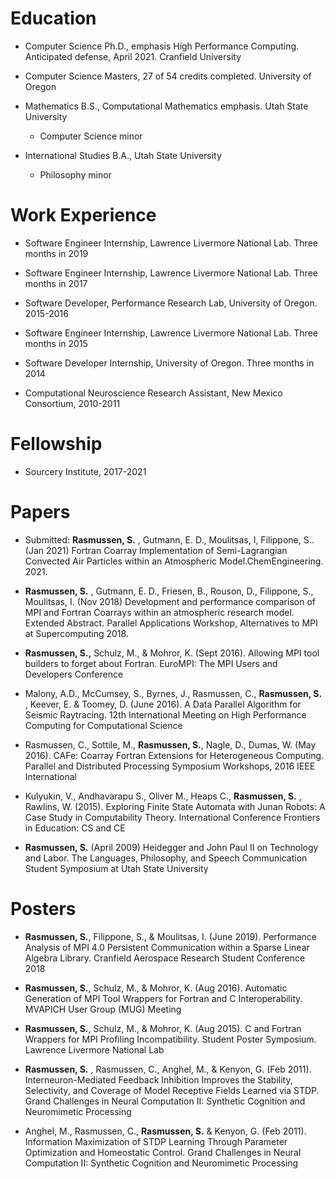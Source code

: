 # Education

 - Computer Science Ph.D., emphasis High Performance Computing.
Anticipated defense, April 2021. Cranfield University

 - Computer Science Masters, 27 of 54 credits completed. University of Oregon

 - Mathematics B.S., Computational Mathematics emphasis. Utah State University
   - Computer Science minor

 - International Studies B.A., Utah State University
   - Philosophy minor

# Work Experience

 - Software Engineer Internship, Lawrence Livermore National Lab. Three months in 2019

 - Software Engineer Internship, Lawrence Livermore National Lab. Three months in 2017

 - Software Developer, Performance Research Lab, University of Oregon. 2015-2016

 - Software Engineer Internship, Lawrence Livermore National Lab. Three months in 2015

 - Software Developer Internship, University of Oregon. Three months in 2014

 - Computational Neuroscience Research Assistant, New Mexico Consortium, 2010-2011


# Fellowship
 - Sourcery Institute, 2017-2021

# Papers
 - Submitted: __Rasmussen, S.__ , Gutmann, E. D., Moulitsas, I, Filippone, S.. (Jan 2021) Fortran Coarray Implementation of Semi-Lagrangian Convected Air Particles within an Atmospheric Model. ​ChemEngineering.​ 2021.

 - __Rasmussen, S.__ , Gutmann, E. D., Friesen, B., Rouson, D., Filippone, S., Moulitsas, I. (Nov 2018) Development and performance comparison of MPI and Fortran Coarrays within an atmospheric research model. Extended Abstract. Parallel Applications Workshop, Alternatives to MPI at Supercomputing 2018.

 - __Rasmussen, S.,__ Schulz, M., & Mohror, K. (Sept 2016). Allowing MPI tool builders to forget about Fortran. EuroMPI: The MPI Users and Developers Conference

 - Malony, A.D., McCumsey, S., Byrnes, J., Rasmussen, C., __Rasmussen, S.__ , Keever, E. & Toomey, D. (June 2016). A Data Parallel Algorithm for Seismic Raytracing. 12th International Meeting on High Performance Computing for Computational Science

 - Rasmussen, C., Sottile, M., __Rasmussen, S.__, Nagle, D., Dumas, W. (May 2016). CAFe: Coarray Fortran Extensions for Heterogeneous Computing. Parallel and Distributed Processing Symposium Workshops, 2016 IEEE International

 - Kulyukin, V., Andhavarapu S., Oliver M., Heaps C., __Rasmussen, S.__ , Rawlins, W. (2015). Exploring Finite State Automata with Junan Robots: A Case Study in Computability Theory. International Conference Frontiers in Education: CS and CE

 - __Rasmussen, S.__ (April 2009) Heidegger and John Paul II on Technology and Labor. The Languages, Philosophy, and Speech Communication Student Symposium at Utah State University

# Posters
 - __Rasmussen, S.__, Filippone, S., & Moulitsas, I. (June 2019). Performance Analysis of MPI 4.0 Persistent Communication within a Sparse Linear Algebra Library. Cranfield Aerospace Research Student Conference 2018

 - __Rasmussen, S.__, Schulz, M., & Mohror, K. (Aug 2016). Automatic Generation of MPI Tool Wrappers for Fortran and C Interoperability. MVAPICH User Group (MUG) Meeting

 - __Rasmussen, S.__, Schulz, M., & Mohror, K. (Aug 2015). C and Fortran Wrappers for MPI Profiling Incompatibility. Student Poster Symposium. Lawrence Livermore National Lab

 - __Rasmussen, S.__ , Rasmussen, C., Anghel, M., & Kenyon, G. (Feb 2011). Interneuron-Mediated Feedback Inhibition Improves the Stability, Selectivity, and Coverage of Model Receptive Fields Learned via STDP. Grand Challenges in Neural Computation II: Synthetic Cognition and Neuromimetic Processing

 - Anghel, M., Rasmussen, C., __Rasmussen, S.__ & Kenyon, G. (Feb 2011). Information Maximization of STDP Learning Through Parameter Optimization and Homeostatic Control. Grand Challenges in Neural Computation II: Synthetic Cognition and Neuromimetic Processing

